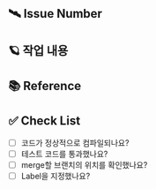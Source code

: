 ## 🛰️ Issue Number

## 🪐 작업 내용
<!-- Pull Request 할 때, 마지막에 관련 이슈 closed 해주세요. ex) close #10 -->

## 📚 Reference

## ✅ Check List
- [ ] 코드가 정상적으로 컴파일되나요?
- [ ] 테스트 코드를 통과했나요?
- [ ] merge할 브랜치의 위치를 확인했나요?
- [ ] Label을 지정했나요?
